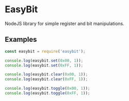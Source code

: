 # EasyBit

NodeJS library for simple register and bit manipulations.

## Examples

```js
const easybit = require('easybit');

console.log(easybit.set(0x00, 1));
console.log(easybit.set(0xFF, 1));

console.log(easybit.clear(0x00, 1));
console.log(easybit.clear(0xFF, 1));

console.log(easybit.toggle(0x00, 1));
console.log(easybit.toggle(0xFF, 1));
```
